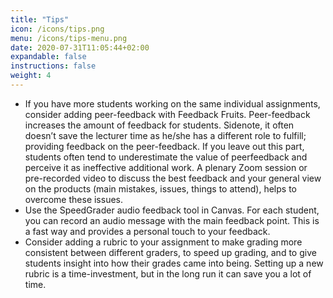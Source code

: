 ```yaml
---
title: "Tips"
icon: /icons/tips.png
menu: /icons/tips-menu.png
date: 2020-07-31T11:05:44+02:00
expandable: false
instructions: false
weight: 4
---
```


- If you have more students working on the same individual assignments, consider adding peer-feedback with Feedback Fruits. Peer-feedback increases the amount of feedback for students. Sidenote, it often doesn’t save the lecturer time as he/she has a different role to fulfill; providing feedback on the peer-feedback. If you leave out this part, students often tend to underestimate the value of peerfeedback and perceive it as ineffective additional work. A plenary Zoom session or pre-recorded video to discuss the best feedback and your general view on the products (main mistakes, issues, things to attend), helps to overcome these issues.
- Use the SpeedGrader audio feedback tool in Canvas. For each student, you can record an audio message with the main feedback point. This is a fast way and provides a personal touch to your feedback.
- Consider adding a rubric to your assignment to make grading more consistent between different graders, to speed up grading, and to give students insight into how their grades came into being. Setting up a new rubric is a time-investment, but in the long run it can save you a lot of time.